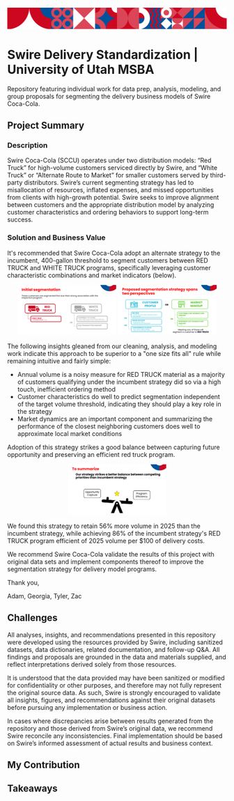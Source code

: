 ![Swire Project Banner](./misc/swire-banner.png)

# Swire Delivery Standardization | University of Utah MSBA

Repository featuring individual work for data prep, analysis, modeling, and group proposals for segmenting the delivery business models of Swire Coca-Cola.

## Project Summary

### Description

Swire Coca-Cola (SCCU) operates under two distribution models: “Red Truck” for high-volume customers serviced directly by Swire, and “White Truck” or “Alternate Route to Market” for smaller customers served by third-party distributors. Swire’s current segmenting strategy has led to misallocation of resources, inflated expenses, and missed opportunities from clients with high-growth potential. Swire seeks to improve alignment between customers and the appropriate distribution model by analyzing customer characteristics and ordering behaviors to support long-term success.

### Solution and Business Value

It's recommended that Swire Coca-Cola adopt an alternate strategy to the incumbent, 400-gallon threshold to segment customers between RED TRUCK and WHITE TRUCK programs, specifically leveraging customer characteristic combinations and market indicators (below).

<p align="center">
  <img src="misc/segmentation-strategy-1.png" alt="Segmentation Strategy 1" width="45%" />
  <img src="misc/segmentation-strategy-2.png" alt="Segmentation Strategy 2" width="45%" />
</p>

The following insights gleaned from our cleaning, analysis, and modeling work indicate this approach to be superior to a "one size fits all" rule while remaining intuitive and fairly simple:

* Annual volume is a noisy measure for RED TRUCK material as a majority of customers qualifying under the incumbent strategy did so via a high touch, inefficient ordering method
* Customer characteristics do well to predict segmentation independent of the target volume threshold, indicating they should play a key role in the strategy
* Market dynamics are an important component and summarizing the performance of the closest neighboring customers does well to approximate local market conditions

Adoption of this strategy strikes a good balance between capturing future opportunity and preserving an efficient red truck program. 

<p align="center">
  <img src="misc/segmentation-strategy-3.png" alt="Segmentation Strategy 3" width="45%" />
</p>

We found this strategy to retain 56% more volume in 2025 than the incumbent strategy, while achieving 86% of the incumbent strategy's RED TRUCK program efficient of 2025 volume per $100 of delivery costs.

We recommend Swire Coca-Cola validate the results of this project with original data sets and implement components thereof to improve the segmentation strategy for delivery model programs. 

Thank you,

Adam, Georgia, Tyler, Zac

## Challenges

All analyses, insights, and recommendations presented in this repository were developed using the resources provided by Swire, including sanitized datasets, data dictionaries, related documentation, and follow-up Q&A. All findings and proposals are grounded in the data and materials supplied, and reflect interpretations derived solely from those resources.

It is understood that the data provided may have been sanitized or modified for confidentiality or other purposes, and therefore may not fully represent the original source data. As such, Swire is strongly encouraged to validate all insights, figures, and recommendations against their original datasets before pursuing any implementation or business action.

In cases where discrepancies arise between results generated from the repository and those derived from Swire’s original data, we recommend Swire reconcile any inconsistencies. Final implementation should be based on Swire’s informed assessment of actual results and business context.

## My Contribution

## Takeaways
